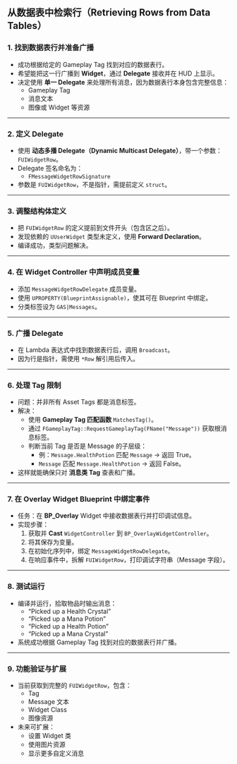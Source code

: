 ## 从数据表中检索行（Retrieving Rows from Data Tables）

### 1. 找到数据表行并准备广播

- 成功根据给定的 Gameplay Tag 找到对应的数据表行。
- 希望能把这一行广播到 **Widget**，通过 **Delegate** 接收并在 HUD 上显示。
- 决定使用 **单一 Delegate** 来处理所有消息，因为数据表行本身包含完整信息：
  - Gameplay Tag
  - 消息文本
  - 图像或 Widget 等资源

------

### 2. 定义 Delegate

- 使用 **动态多播 Delegate（Dynamic Multicast Delegate）**，带一个参数：`FUIWidgetRow`。
- Delegate 签名命名为：
  - `FMessageWidgetRowSignature`
- 参数是 `FUIWidgetRow`，不是指针，需提前定义 `struct`。

------

### 3. 调整结构体定义

- 把 `FUIWidgetRow` 的定义提前到文件开头（包含区之后）。
- 发现依赖的 `UUserWidget` 类型未定义，使用 **Forward Declaration**。
- 编译成功，类型问题解决。

------

### 4. 在 Widget Controller 中声明成员变量

- 添加 `MessageWidgetRowDelegate` 成员变量。
- 使用 `UPROPERTY(BlueprintAssignable)`，使其可在 Blueprint 中绑定。
- 分类标签设为 `GAS|Messages`。

------

### 5. 广播 Delegate

- 在 Lambda 表达式中找到数据表行后，调用 `Broadcast`。
- 因为行是指针，需使用 `*Row` 解引用后传入。

------

### 6. 处理 Tag 限制

- 问题：并非所有 Asset Tags 都是消息标签。
- 解决：
  - 使用 **Gameplay Tag 匹配函数** `MatchesTag()`。
  - 通过 `FGameplayTag::RequestGameplayTag(FName("Message"))` 获取根消息标签。
  - 判断当前 Tag 是否是 Message 的子层级：
    - 例：`Message.HealthPotion` 匹配 `Message` → 返回 True。
    - `Message` 匹配 `Message.HealthPotion` → 返回 False。
- 这样就能确保只对 **消息类 Tag** 查表和广播。

------

### 7. 在 Overlay Widget Blueprint 中绑定事件

- 任务：在 **BP_Overlay** Widget 中接收数据表行并打印调试信息。
- 实现步骤：
  1. 获取并 **Cast** `WidgetController` 到 `BP_OverlayWidgetController`。
  2. 将其保存为变量。
  3. 在初始化序列中，绑定 `MessageWidgetRowDelegate`。
  4. 在响应事件中，拆解 `FUIWidgetRow`，打印调试字符串（Message 字段）。

------

### 8. 测试运行

- 编译并运行，拾取物品时输出消息：
  - “Picked up a Health Crystal”
  - “Picked up a Mana Potion”
  - “Picked up a Health Potion”
  - “Picked up a Mana Crystal”
- 系统成功根据 Gameplay Tag 找到对应的数据表行并广播。

------

### 9. 功能验证与扩展

- 当前获取到完整的 `FUIWidgetRow`，包含：
  - Tag
  - Message 文本
  - Widget Class
  - 图像资源
- 未来可扩展：
  - 设置 Widget 类
  - 使用图片资源
  - 显示更多自定义消息

